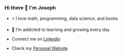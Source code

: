 ### Hi there 👋 I'm Joseph



- ⚡ I love math, programming, data science, and books
- 🌱 I’m addicted to learning and growing every day

- Connect me on [Linkedin](https://www.linkedin.com/in/xkjosephwu/)
- Check my [Personal Website](https://share.streamlit.io/xwu0223/resume-app)
